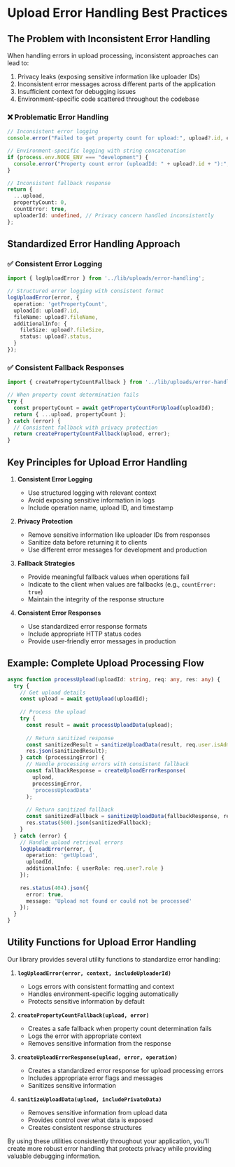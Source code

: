 # Upload Error Handling Best Practices

## The Problem with Inconsistent Error Handling

When handling errors in upload processing, inconsistent approaches can lead to:

1. Privacy leaks (exposing sensitive information like uploader IDs)
2. Inconsistent error messages across different parts of the application
3. Insufficient context for debugging issues
4. Environment-specific code scattered throughout the codebase

### ❌ Problematic Error Handling

```typescript
// Inconsistent error logging
console.error("Failed to get property count for upload:", upload?.id, error);

// Environment-specific logging with string concatenation
if (process.env.NODE_ENV === "development") {
  console.error("Property count error (uploadId: " + upload?.id + "):", error);
}

// Inconsistent fallback response
return {
  ...upload,
  propertyCount: 0,
  countError: true,
  uploaderId: undefined, // Privacy concern handled inconsistently
};
```

## Standardized Error Handling Approach

### ✅ Consistent Error Logging

```typescript
import { logUploadError } from '../lib/uploads/error-handling';

// Structured error logging with consistent format
logUploadError(error, {
  operation: 'getPropertyCount',
  uploadId: upload?.id,
  fileName: upload?.fileName,
  additionalInfo: {
    fileSize: upload?.fileSize,
    status: upload?.status,
  }
});
```

### ✅ Consistent Fallback Responses

```typescript
import { createPropertyCountFallback } from '../lib/uploads/error-handling';

// When property count determination fails
try {
  const propertyCount = await getPropertyCountForUpload(uploadId);
  return { ...upload, propertyCount };
} catch (error) {
  // Consistent fallback with privacy protection
  return createPropertyCountFallback(upload, error);
}
```

## Key Principles for Upload Error Handling

1. **Consistent Error Logging**
   - Use structured logging with relevant context
   - Avoid exposing sensitive information in logs
   - Include operation name, upload ID, and timestamp

2. **Privacy Protection**
   - Remove sensitive information like uploader IDs from responses
   - Sanitize data before returning it to clients
   - Use different error messages for development and production

3. **Fallback Strategies**
   - Provide meaningful fallback values when operations fail
   - Indicate to the client when values are fallbacks (e.g., `countError: true`)
   - Maintain the integrity of the response structure

4. **Consistent Error Responses**
   - Use standardized error response formats
   - Include appropriate HTTP status codes
   - Provide user-friendly error messages in production

## Example: Complete Upload Processing Flow

```typescript
async function processUpload(uploadId: string, req: any, res: any) {
  try {
    // Get upload details
    const upload = await getUpload(uploadId);
    
    // Process the upload
    try {
      const result = await processUploadData(upload);
      
      // Return sanitized response
      const sanitizedResult = sanitizeUploadData(result, req.user.isAdmin);
      res.json(sanitizedResult);
    } catch (processingError) {
      // Handle processing errors with consistent fallback
      const fallbackResponse = createUploadErrorResponse(
        upload, 
        processingError, 
        'processUploadData'
      );
      
      // Return sanitized fallback
      const sanitizedFallback = sanitizeUploadData(fallbackResponse, req.user.isAdmin);
      res.status(500).json(sanitizedFallback);
    }
  } catch (error) {
    // Handle upload retrieval errors
    logUploadError(error, {
      operation: 'getUpload',
      uploadId,
      additionalInfo: { userRole: req.user?.role }
    });
    
    res.status(404).json({
      error: true,
      message: 'Upload not found or could not be processed'
    });
  }
}
```

## Utility Functions for Upload Error Handling

Our library provides several utility functions to standardize error handling:

1. **`logUploadError(error, context, includeUploaderId)`**
   - Logs errors with consistent formatting and context
   - Handles environment-specific logging automatically
   - Protects sensitive information by default

2. **`createPropertyCountFallback(upload, error)`**
   - Creates a safe fallback when property count determination fails
   - Logs the error with appropriate context
   - Removes sensitive information from the response

3. **`createUploadErrorResponse(upload, error, operation)`**
   - Creates a standardized error response for upload processing errors
   - Includes appropriate error flags and messages
   - Sanitizes sensitive information

4. **`sanitizeUploadData(upload, includePrivateData)`**
   - Removes sensitive information from upload data
   - Provides control over what data is exposed
   - Creates consistent response structures

By using these utilities consistently throughout your application, you'll create more robust error handling that protects privacy while providing valuable debugging information.